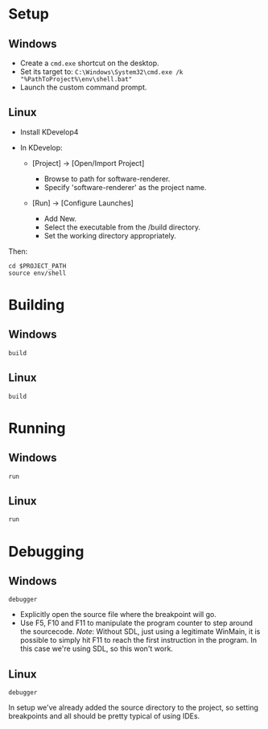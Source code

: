 # Setup

## Windows

- Create a `cmd.exe` shortcut on the desktop.
- Set its target to: `C:\Windows\System32\cmd.exe /k "%PathToProject%\env\shell.bat"`
- Launch the custom command prompt.

## Linux

- Install KDevelop4
- In KDevelop:

  - [Project] -> [Open/Import Project]
    - Browse to path for software-renderer.
    - Specify 'software-renderer' as the project name.

  - [Run] -> [Configure Launches]
    - Add New.
    - Select the executable from the /build directory.
    - Set the working directory appropriately.

Then:

    cd $PROJECT_PATH
    source env/shell

# Building

## Windows

    build

## Linux

    build

# Running

## Windows

    run

## Linux

    run

# Debugging

## Windows

    debugger

- Explicitly open the source file where the breakpoint will go.
- Use F5, F10 and F11 to manipulate the program counter to step around the sourcecode.
*Note*: Without SDL, just using a legitimate WinMain, it is possible to simply hit F11 to reach the first instruction in the program.
In this case we're using SDL, so this won't work.

## Linux

    debugger

In setup we've already added the source directory to the project, so setting breakpoints and all should be pretty typical of using IDEs.
